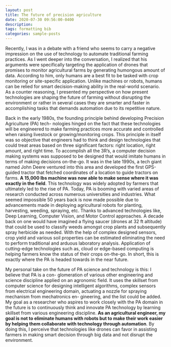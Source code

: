```yaml
---
layout: post
title: The future of precision agriculture
date: 2020-07-30 09:56:00-0400
description: 
tags: formatting bib
categories: sample-posts
---
```


Recently, I was in a debate with a friend who seems to carry a negative impression on the use
of technology to automate traditional farming practices. As I went deeper into the conversation, I
realized that his arguments were specifically targeting the application of drones that promises to monitor
agricultural farms by generating humongous amount of data. According to him, only humans are a best
fit to be tasked with crop monitoring or site-specific application. Unlike machines or robots, humans
can be relied for smart decision-making ability in the real-world scenario. As a counter reasoning,
I presented my perspective on how present technologies are shaping the future of farming without
disrupting the environment or rather in several cases they are smarter and faster in accomplishing tasks
that demands automation due to its repetitive nature.

Back in the early 1980s, the founding principle behind developing Precision Agriculture (PA) tech-
nologies hinged on the fact that these technologies will be engineered to make farming practices more
accurate and controlled when raising livestock or growing/monitoring crops. This principle in itself was
so objective that engineers had to think and design technologies that could treat areas based on three
significant factors: right location, right amount, and right time. To accomplish all the 3R’s, a
computer decision making systems was supposed to be designed that would imitate humans in terms of
making decisions on-the-go. It was in the late 1990s, a tech giant named John Deere ventured into this
area and developed the first GPS-guided tractor that fetched coordinates of a location to guide tractors
on farms. **A 15,000 lbs machine was now able to make sense where it was exactly in the
field**. This technology was widely adopted by farmers that ultimately led to the rise of PA.
Today, PA is booming with varied areas of research conducted across numerous universities and
industries. What seemed impossible 50 years back is now made possible due to advancements made in
deploying agricultural robots for planting, harvesting, weeding, spraying, etc. Thanks to advanced
technologies like, Deep Learning, Computer Vision, and Motor Control approaches. A
decade back on one would have imagined a flying saucer (drones at 32 ft altitude) that could be used
to classify weeds amongst crop plants and subsequently spray herbicide as needed. With the help of
complex designed sensors, crop yield and various soil properties can be estimated eliminating the need
to perform traditional and arduous laboratory analysis. Application of cutting-edge technologies such
as, cloud or edge-based computing is helping farmers know the status of their crops on-the-go. In short,
this is exactly where the PA is headed towards in the near future.


My personal take on the future of PA science and technology is this: I believe that PA is a con-
glomeration of various other engineering and science discipline applied on an agronomic
field. It uses the skillset from computer science for designing intelligent algorithms, complex sensors
from electrical engineering domain, actuating a nozzle for spraying mechanism from mechatronics en-
gineering, and the list could be added. My goal as a researcher who aspires to work closely with the
PA domain in the future is to continuously think and innovate PA technology by learning skillset from
various engineering discipline. **As an agricultural engineer, my goal is not to eliminate humans
with robots but to make their work easier by helping them collaborate with technology
through automation**. By doing this, I perceive that technologies like drones can favor in assisting
farmers in making smart decision through big data and not disrupt the environment.
